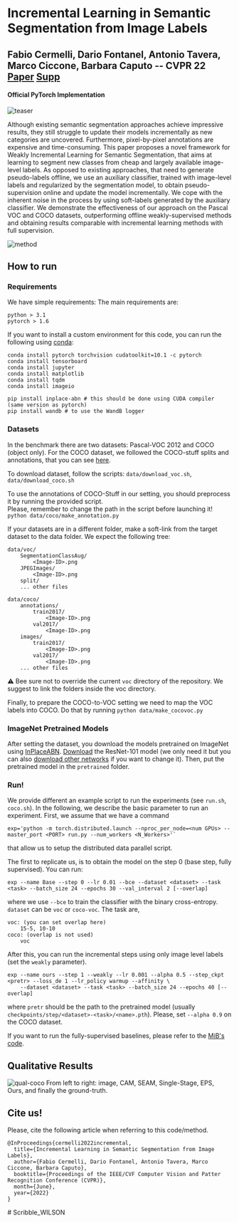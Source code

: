 # Incremental Learning in Semantic Segmentation from Image Labels
## Fabio Cermelli, Dario Fontanel, Antonio Tavera, Marco Ciccone, Barbara Caputo -- CVPR 22 [Paper](https://arxiv.org/abs/2112.01882) [Supp](https://github.com/fcdl94/WILSON/files/8424466/10756-supp.pdf)
#### Official PyTorch Implementation

![teaser](https://raw.githubusercontent.com/fcdl94/WILSON/master/docs/teas.png)

Although existing semantic segmentation approaches achieve impressive results, they still struggle to update their models incrementally as new categories are uncovered. Furthermore, pixel-by-pixel annotations are expensive and time-consuming. This paper proposes a novel framework for Weakly Incremental Learning for Semantic Segmentation, that aims at learning to segment new classes from cheap and largely available image-level labels. As opposed to existing approaches, that need to generate pseudo-labels offline, we use an auxiliary classifier, trained with image-level labels and regularized by the segmentation model, to obtain pseudo-supervision online and update the model incrementally. We cope with the inherent noise in the process by using soft-labels generated by the auxiliary classifier. We demonstrate the effectiveness of our approach on the Pascal VOC and COCO datasets, outperforming offline weakly-supervised methods and obtaining results comparable with incremental learning methods with full supervision.

![method](https://raw.githubusercontent.com/fcdl94/WILSON/master/docs/method.png)

## How to run
### Requirements
We have simple requirements:
The main requirements are:
```
python > 3.1
pytorch > 1.6
```
If you want to install a custom environment for this code, you can run the following using [conda](https://docs.conda.io/projects/conda/en/latest/commands/install.html):
```
conda install pytorch torchvision cudatoolkit=10.1 -c pytorch
conda install tensorboard
conda install jupyter
conda install matplotlib
conda install tqdm
conda install imageio

pip install inplace-abn # this should be done using CUDA compiler (same version as pytorch)
pip install wandb # to use the WandB logger
```

### Datasets 
In the benchmark there are two datasets: Pascal-VOC 2012 and COCO (object only).
For the COCO dataset, we followed the COCO-stuff splits and annotations, that you can see [here](https://github.com/nightrome/cocostuff/).

To download dataset, follow the scripts: `data/download_voc.sh`, `data/download_coco.sh` 

To use the annotations of COCO-Stuff in our setting, you should preprocess it by running the provided script. \
Please, remember to change the path in the script before launching it!
`python data/coco/make_annotation.py`


If your datasets are in a different folder, make a soft-link from the target dataset to the data folder.
We expect the following tree:
```
data/voc/
    SegmentationClassAug/
        <Image-ID>.png
    JPEGImages/
        <Image-ID>.png
    split/
    ... other files 
    
data/coco/
    annotations/
        train2017/
            <Image-ID>.png
        val2017/
            <Image-ID>.png
    images/
        train2017/
            <Image-ID>.png
        val2017/
            <Image-ID>.png
    ... other files 
```
:warning: Bee sure not to override the current `voc` directory of the repository. 
We suggest to link the folders inside the voc directory.

Finally, to prepare the COCO-to-VOC setting we need to map the VOC labels into COCO. Do that by running
`python data/make_cocovoc.py`


### ImageNet Pretrained Models
After setting the dataset, you download the models pretrained on ImageNet using [InPlaceABN](https://github.com/mapillary/inplace_abn).
[Download](https://drive.google.com/file/d/1rQd-NoZuCsGZ7_l_X9GO1GGiXeXHE8CT/view) the ResNet-101 model (we only need it but you can also [download other networks](https://github.com/mapillary/inplace_abn) if you want to change it).
Then, put the pretrained model in the `pretrained` folder.

### Run!
We provide different an example script to run the experiments (see `run.sh`, `coco.sh`).
In the following, we describe the basic parameter to run an experiment.
First, we assume that we have a command 
```
exp='python -m torch.distributed.launch --nproc_per_node=<num GPUs> --master_port <PORT> run.py --num_workers <N_Workers>'`
```
that allow us to setup the distributed data parallel script.

The first to replicate us, is to obtain the model on the step 0 (base step, fully supervised). You can run:
```
exp --name Base --step 0 --lr 0.01 --bce --dataset <dataset> --task <task> --batch_size 24 --epochs 30 --val_interval 2 [--overlap]
```
where we use `--bce` to train the classifier with the binary cross-entropy. `dataset` can be `voc` or `coco-voc`. The task 
are, 
```
voc: (you can set overlap here)
    15-5, 10-10
coco: (overlap is not used)
    voc 
```

After this, you can run the incremental steps using only image level labels (set the `weakly` parameter).
```
exp --name ours --step 1 --weakly --lr 0.001 --alpha 0.5 --step_ckpt <pretr> --loss_de 1 --lr_policy warmup --affinity \ 
    --dataset <dataset> --task <task> --batch_size 24 --epochs 40 [--overlap]
```
where `pretr` should be the path to the pretrained model (usually `checkpoints/step/<dataset>-<task>/<name>.pth`). 
Please, set `--alpha 0.9` on the COCO dataset.

If you want to run the fully-supervised baselines, please refer to the [MiB's code](https://github.com/fcdl94/MiB).

## Qualitative Results
![qual-coco](https://raw.githubusercontent.com/fcdl94/WILSON/master/docs/qual.png)
From left to right: image, CAM, SEAM, Single-Stage, EPS, Ours, and finally the ground-truth.

## Cite us!
Please, cite the following article when referring to this code/method.
```
@InProceedings{cermelli2022incremental,
  title={Incremental Learning in Semantic Segmentation from Image Labels},
  author={Fabio Cermelli, Dario Fontanel, Antonio Tavera, Marco Ciccone, Barbara Caputo},
  booktitle={Proceedings of the IEEE/CVF Computer Vision and Patter Recognition Conference (CVPR)},
  month={June},
  year={2022}
}
```
#   S c r i b b l e _ W I L S O N  
 